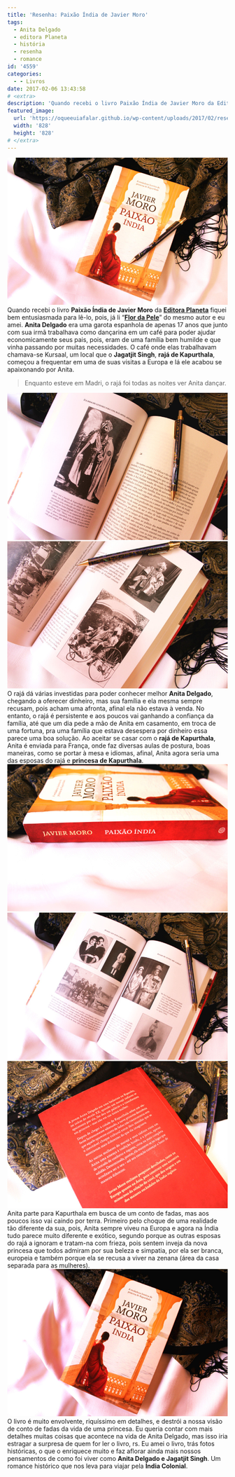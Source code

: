 ```yaml
---
title: 'Resenha: Paixão Índia de Javier Moro'
tags:
  - Anita Delgado
  - editora Planeta
  - história
  - resenha
  - romance
id: '4559'
categories:
  - - Livros
date: 2017-02-06 13:43:58
# <extra>
description: 'Quando recebi o livro Paixão Índia de Javier Moro da Editora Planeta fiquei bem entusiasmada para lê-lo, pois, já li “Flor da Pele” do mesmo autor e eu amei. Anita Delgado era uma garota espanhola de apenas 17 anos que junto com sua irmã trabalhava como dançarina em um café para poder ajudar economicamente seus pais, pois, eram de uma família bem humilde e que vinha passando por muitas necessidades. O café onde elas trabalhavam chamava-se Kursaal, um local que o Jagatjit Singh, rajá de Kapurthala, começou a frequentar em uma de suas visitas a Europa e lá ele acabou se apaixonando por Anita. Enquanto esteve em Madri, o rajá foi todas as noites ver Anita dançar. O rajá dá várias investidas para poder conhecer melhor Anita Delgado, chegando a oferecer dinheiro, mas sua família e ela mesma sempre recusam, &hellip;'
featured_image: 
  url: 'https://oqueeuiafalar.github.io/wp-content/uploads/2017/02/resenha-livro-paixão-índia-de-javier-moro.jpg'
  width: '828'
  height: '828'
# </extra>
---
```


![livro - paixão índia de javier moro - resumo](/wp-content/uploads/2017/02/resenha-livro-paixão-índia-de-javier-moro.jpg) Quando recebi o livro **Paixão Índia de Javier Moro** da [**Editora Planeta**](http://www.planetadelivros.com.br/) fiquei bem entusiasmada para lê-lo, pois, já li “[**Flor da Pele**](http://natalia.blog.br/livro-flor-da-pele-de-javier-moro/)” do mesmo autor e eu amei. **Anita Delgado** era uma garota espanhola de apenas 17 anos que junto com sua irmã trabalhava como dançarina em um café para poder ajudar economicamente seus pais, pois, eram de uma família bem humilde e que vinha passando por muitas necessidades. O café onde elas trabalhavam chamava-se Kursaal, um local que o **Jagatjit Singh**, **rajá de Kapurthala**, começou a frequentar em uma de suas visitas a Europa e lá ele acabou se apaixonando por Anita.

> Enquanto esteve em Madri, o rajá foi todas as noites ver Anita dançar.

![páginas do livro Paixão índia de Javier Moro](/wp-content/uploads/2017/02/livro-paixão-índia-resumo.jpg) ![foto do rajá de Kapurthala](/wp-content/uploads/2017/02/páginas-do-livro-paixão-índia-de-javier-moro.jpg) O rajá dá várias investidas para poder conhecer melhor **Anita Delgado**, chegando a oferecer dinheiro, mas sua família e ela mesma sempre recusam, pois acham uma afronta, afinal ela não estava à venda. No entanto, o rajá é persistente e aos poucos vai ganhando a confiança da família, até que um dia pede a mão de Anita em casamento, em troca de uma fortuna, pra uma família que estava desespera por dinheiro essa parece uma boa solução. Ao aceitar se casar com o **rajá de Kapurthala**, Anita é enviada para França, onde faz diversas aulas de postura, boas maneiras, como se portar à mesa e idiomas, afinal, Anita agora seria uma das esposas do rajá e **princesa de Kapurthala**. ![resumo do livro Paixão Índia de Javier Moro](/wp-content/uploads/2017/02/lombada-livro-paixão-índia-javier-moro.jpg) ![Fotos de Jagatjit Singh e Anita Delgado](/wp-content/uploads/2017/02/fotos-de-anita-delgado.jpg) ![resenha do livro Paixão Índia de Javier Moro](/wp-content/uploads/2017/02/contra-capa-do-livro-paixão-índia.jpg) Anita parte para Kapurthala em busca de um conto de fadas, mas aos poucos isso vai caindo por terra. Primeiro pelo choque de uma realidade tão diferente da sua, pois, Anita sempre viveu na Europa e agora na Índia tudo parece muito diferente e exótico, segundo porque as outras esposas do rajá a ignoram e tratam-na com frieza, pois sentem inveja da nova princesa que todos admiram por sua beleza e simpatia, por ela ser branca, europeia e também porque ela se recusa a viver na zenana (área da casa separada para as mulheres). ![resumo do livro - paixão índia](/wp-content/uploads/2017/02/capa-do-livro-paixão-índia-de-javier-moro.jpg) O livro é muito envolvente, riquíssimo em detalhes, e destrói a nossa visão de conto de fadas da vida de uma princesa. Eu queria contar com mais detalhes muitas coisas que acontece na vida de Anita Delgado, mas isso iria estragar a surpresa de quem for ler o livro, rs. Eu amei o livro, trás fotos históricas, o que o enriquece muito e faz aflorar ainda mais nossos pensamentos de como foi viver como **Anita Delgado e Jagatjit Singh**. Um romance histórico que nos leva para viajar pela **Índia Colonial**.
